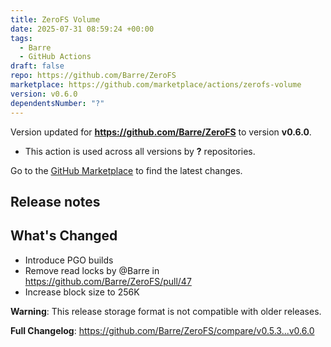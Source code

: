 ```yaml
---
title: ZeroFS Volume
date: 2025-07-31 08:59:24 +00:00
tags:
  - Barre
  - GitHub Actions
draft: false
repo: https://github.com/Barre/ZeroFS
marketplace: https://github.com/marketplace/actions/zerofs-volume
version: v0.6.0
dependentsNumber: "?"
---
```



Version updated for **https://github.com/Barre/ZeroFS** to version **v0.6.0**.
- This action is used across all versions by **?** repositories.

Go to the [GitHub Marketplace](https://github.com/marketplace/actions/zerofs-volume) to find the latest changes.

## Release notes

## What's Changed

* Introduce PGO builds
* Remove read locks by @Barre in https://github.com/Barre/ZeroFS/pull/47
* Increase block size to 256K

**Warning**: This release storage format is not compatible with older releases.

**Full Changelog**: https://github.com/Barre/ZeroFS/compare/v0.5.3...v0.6.0
